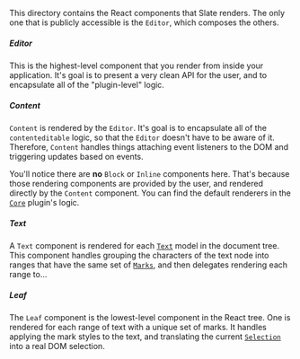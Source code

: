 
This directory contains the React components that Slate renders. The only one that is publicly accessible is the `Editor`, which composes the others.

##### Editor

This is the highest-level component that you render from inside your application. It's goal is to present a very clean API for the user, and to encapsulate all of the "plugin-level" logic.

##### Content

`Content` is rendered by the `Editor`. It's goal is to encapsulate all of the `contenteditable` logic, so that the `Editor` doesn't have to be aware of it. Therefore, `Content` handles things attaching event listeners to the DOM and triggering updates based on events.

You'll notice there are **no** `Block` or `Inline` components here. That's because those rendering components are provided by the user, and rendered directly by the `Content` component. You can find the default renderers in the [`Core`](../plugins/core.js) plugin's logic.

##### Text

A `Text` component is rendered for each [`Text`](../models) model in the document tree. This component handles grouping the characters of the text node into ranges that have the same set of [`Marks`](../models), and then delegates rendering each range to...

##### Leaf

The `Leaf` component is the lowest-level component in the React tree. One is rendered for each range of text with a unique set of marks. It handles applying the mark styles to the text, and translating the current [`Selection`](../models) into a real DOM selection.
